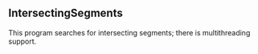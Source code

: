 ## IntersectingSegments
This program searches for intersecting segments; there is multithreading support.
